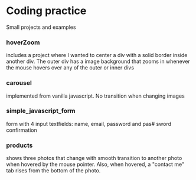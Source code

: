 # Coding practice
Small projects and examples

### hoverZoom
includes a project where I wanted to center a div with a solid border inside another div. 
The outer div has a image background that zooms in whenever the mouse hovers over any of the outer or inner divs

### carousel
implemented from vanilla javascript. No transition when changing images

### simple_javascript_form
form with 4 input textfields: name, email, password and pas# sword confirmation

### products
shows three photos that change with smooth transition to another photo when hovered by the mouse pointer. Also, when hovered, a "contact me" tab rises from the bottom of the photo.



